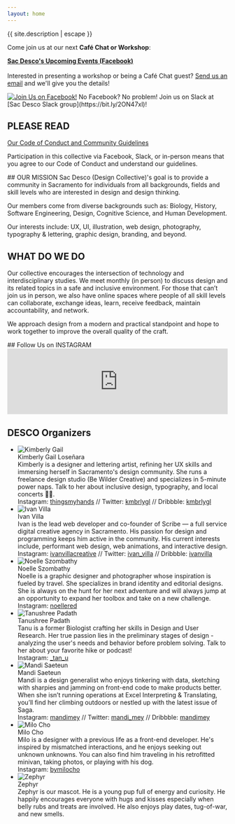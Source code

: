 ```yaml
---
layout: home
---
```


<div class="intro">
  <p class="site-description">{{ site.description | escape }}</p>
  <div class="notice" markdown="1">Come join us at our next <strong>Café Chat or Workshop</strong>:

**[Sac Desco's Upcoming Events (Facebook)](https://www.facebook.com/pg/sacdesco/events/)**
<br><br>
Interested in presenting a workshop or being a Café Chat guest? <a href="mailto:thisisdesco@gmail.com?subject=Workshop or Cafe Chat Inquiry">Send us an email</a> and we'll give you the details!

  </div>
</div>

<div class="flex-col">
  <div class="join" markdown="1">
  <a href="https://www.facebook.com/groups/sacdesco/" target="_blank" class="no-ul"><img src="assets/images/join-us.PNG" alt="Join Us on Facebook!"></a>
No Facebook? No problem! Join us on Slack at [Sac Desco Slack group](https://bit.ly/2ON47xl)!

## PLEASE READ

<a href="https://drive.google.com/open?id=12XppL2fxflYKkLUFzKb3XMsrcGRSPbpbUBo33UAugAo" target="_blank">Our Code of Conduct and Community Guidelines</a>

Participation in this collective via Facebook, Slack, or in-person means that you agree to our Code of Conduct and understand our guidelines.

</div>

<div class="mission" markdown="1">
## OUR MISSION
Sac Desco (Design Collective)'s goal is to provide a community in Sacramento for individuals from all backgrounds, fields and skill levels who are interested in design and design thinking.

Our members come from diverse backgrounds such as: Biology, History, Software Engineering, Design, Cognitive Science, and Human Development.

Our interests include: UX, UI, illustration, web design, photography, typography & lettering, graphic design, branding, and beyond.

## WHAT DO WE DO

Our collective encourages the intersection of technology and interdisciplinary studies. We meet monthly (in person) to discuss design and its related topics in a safe and inclusive environment. For those that can’t join us in person, we also have online spaces where people of all skill levels can collaborate, exchange ideas, learn, receive feedback, maintain accountability, and network.

We approach design from a modern and practical standpoint and hope to work together to improve the overall quality of the craft.

</div>
</div>

<div class="bio" markdown="1">
## Follow Us on INSTAGRAM
<!-- SnapWidget -->
<script src="https://snapwidget.com/js/snapwidget.js"></script>
<iframe src="https://snapwidget.com/embed/617434" class="snapwidget-widget" allowtransparency="true" frameborder="0" scrolling="no" style="border:none; overflow:hidden; width:100%; "></iframe>

<h2>DESCO Organizers</h2>
<ul class="">
  <li><img src="assets/images/bio-images-square/11-2018/kim-headshot.jpg" alt="Kimberly Gail">
  <div class="bio-name">Kimberly Gail Loseñara</div>
  Kimberly is a designer and lettering artist, refining her UX skills and immersing herself in Sacramento's design community. She runs a freelance design studio (Be Wilder Creative) and specializes in 5-minute power naps. Talk to her about inclusive design, typography, and local concerts ✌🏼.
  <div class="bio-channels">Instagram: <a href="https://instagram.com/thingsmyhands" target="_blank">thingsmyhands</a> // Twitter: <a href="https://twitter.com/kmbrlygl" target="_blank">kmbrlygl</a> // Dribbble: <a href="https://dribbble.com/kmbrlygl" target="_blank">kmbrlygl</a></div></li>
  <li><img src="assets/images/bio-images-square/11-2018/ivan-headshot.jpg" alt="Ivan Villa">
  <div class="bio-name">Ivan Villa</div>
  Ivan is the lead web developer and co-founder of Scribe — a full service digital creative agency in Sacramento. His passion for design and programming keeps him active in the community. His current interests include, performant web design, web animations, and interactive design.
  <div class="bio-channels">Instagram: <a href="https://instagram.com/ivanvillacreative" target="_blank">ivanvillacreative</a> // Twitter: <a href="https://twitter.com/ivan_villa" target="_blank">ivan_villa</a> // Dribbble: <a href="https://dribbble.com/ivanvilla" target="_blank">ivanvilla</a></div></li>
  <li><img src="assets/images/bio-images-square/11-2018/noelle-headshot.jpg" alt="Noelle Szombathy">
  <div class="bio-name">Noelle Szombathy</div>
  Noelle is a graphic designer and photographer whose inspiration is fueled by travel. She specializes in brand identity and editorial designs. She is always on the hunt for her next adventure and will always jump at an opportunity to expand her toolbox and take on a new challenge.
  <div class="bio-channels">Instagram: <a href="https://instagram.com/noellered" target="_blank">noellered</a></div></li>
  <li><img src="assets/images/bio-images-square/11-2018/tanu-headshot.jpg" alt="Tanushree Padath">
  <div class="bio-name">Tanushree Padath</div>
  Tanu is a former Biologist crafting her skills in Design and User Research. Her true passion lies in the preliminary stages of design - analyzing the user's needs and behavior before problem solving. Talk to her about your favorite hike or podcast!
  <div class="bio-channels">Instagram: <a href="https://instagram.com/_tan_u" target="_blank">_tan_u</a></div></li>
  <li><img src="assets/images/bio-images-square/11-2018/mandi-headshot.jpg" alt="Mandi Saeteun">
  <div class="bio-name">Mandi Saeteun</div>
  Mandi is a design generalist who enjoys tinkering with data, sketching with sharpies and jamming on front-end code to make products better. When she isn’t running operations at Excel Interpreting & Translating, you’ll find her climbing outdoors or nestled up with the latest issue of Saga.
  <div class="bio-channels">Instagram: <a href="https://instagram.com/mandimey" target="_blank">mandimey</a> // Twitter: <a href="https://twitter.com/mandi_mey" target="_blank">mandi_mey</a> // Dribbble: <a href="https://dribbble.com/mandimey" target="_blank">mandimey</a></div></li>
  <li><img src="assets/images/bio-images-square/11-2018/milo-headshot.jpg" alt="Milo Cho">
  <div class="bio-name">Milo Cho</div>
  Milo is a designer with a previous life as a front-end developer. He's inspired by mismatched interactions, and he enjoys seeking out unknown unknowns. You can also find him traveling in his retrofitted minivan, taking photos, or playing with his dog.
  <div class="bio-channels">Instagram: <a href="https://instagram.com/bymilocho" target="_blank">bymilocho</a></div></li>
  <li><img src="assets/images/bio-images-square/zephyr.jpg" alt="Zephyr">
  <div class="bio-name">Zephyr</div>
  Zephyr is our mascot. He is a young pup full of energy and curiosity. He happily encourages everyone with hugs and kisses especially when belly rubs and treats are involved. He also enjoys play dates, tug-of-war, and new smells.
  </li>
</ul>
</div>
